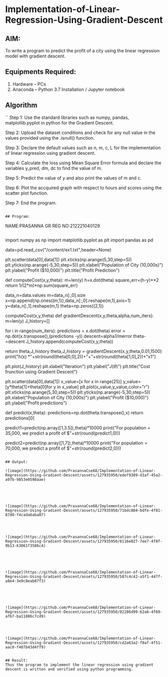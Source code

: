 # Implementation-of-Linear-Regression-Using-Gradient-Descent

## AIM:
To write a program to predict the profit of a city using the linear regression model with gradient descent.

## Equipments Required:
1. Hardware – PCs
2. Anaconda – Python 3.7 Installation / Jupyter notebook

## Algorithm
``
Step 1: Use the standard libraries such as numpy, pandas, matplotlib.pyplot in python for the Gradient Descent.

Step 2: Upload the dataset conditions and check for any null value in the values provided using the .isnull() function.

Step 3: Declare the default values such as n, m, c, L for the implementation of linear regression using gradient descent.

Step 4: Calculate the loss using Mean Square Error formula and declare the variables y_pred, dm, dc to find the value of m.

Step 5: Predict the value of y and also print the values of m and c.

Step 6: Plot the accquired graph with respect to hours and scores using the scatter plot function.

Step 7: End the program.
```

## Program:
```
NAME:PRASANNA GR
REG NO:212221040129
```

```
import numpy as np
import matplotlib.pyplot as plt
import pandas as pd

data=pd.read_csv("/content/ex1.txt",header=None)

plt.scatter(data[0],data[1])
plt.xticks(np.arange(5,30,step=5))
plt.yticks(np.arange(-5,30,step=5))
plt.xlabel("Population of City (10,000s)")
plt.ylabel("Profit ($10,000)")
plt.title("Profit Prediction")

def computeCost(x,y,theta):
  m=len(y)
  h=x.dot(theta)
  square_err=(h-y)**2
  return 1/(2*m)*np.sum(square_err)
  
data_n=data.values
m=data_n[:,0].size
x=np.append(np.ones((m,1)),data_n[:,0].reshape(m,1),axis=1)
y=data_n[:,1].reshape(m,1)
theta=np.zeros((2,1))

computeCost(x,y,theta)
def gradientDescent(x,y,theta,alpha,num_iters):
  m=len(y)
  J_history=[]

  for i in range(num_iters):
    predictions = x.dot(theta)
    error = np.dot(x.transpose(),(predictions -y))
    descent=alpha*1/m*error
    theta-=descent
    J_history.append(computeCost(x,y,theta))

  return theta,J_history
  theta,J_history = gradientDescent(x,y,theta,0.01,1500)
print("h(x) *"+str(round(theta[0,0],2))+"+"+str(round(theta[1,0],2))+"x1")

plt.plot(J_history)
plt.xlabel("Iteration")
plt.ylabel("$J(\theta)$")
plt.title("Cost frunction using Gradient Descent")

plt.scatter(data[0],data[1])
x_value=[x for x in range(25)]
y_value=[y*theta[1]+theta[0]for y in x_value]
plt.plot(x_value,y_value,color="r")
plt.xticks(np.arange(5,30,step=5))
plt.yticks(np.arange(-5,30,step=5))
plt.xlabel("Population of City (10,000s)")
plt.ylabel("Profit ($10,000)")
plt.ylabel("Profit predictions")

def predict(x,theta):
  predictions=np.dot(theta.transpose(),x)
  return predictions[0]

predict1=predict(np.array([1,3.5]),theta)*10000
print("For population = 35,000, we predict a profit of $"+str(round(predict1,0)))

predict2=predict(np.array([1,7]),theta)*10000
print("For population = 70,000, we predict a profit of $"+str(round(predict2,0)))
```

## Output:

![image](https://github.com/PrasannaCse68/Implementation-of-Linear-Regression-Using-Gradient-Descent/assets/127935950/edef9309-d1af-45a2-a97b-9853e0598aae)





![image](https://github.com/PrasannaCse68/Implementation-of-Linear-Regression-Using-Gradient-Descent/assets/127935950/71bdc884-bdfe-4f81-87d0-f4cada6aba07)




![image](https://github.com/PrasannaCse68/Implementation-of-Linear-Regression-Using-Gradient-Descent/assets/127935950/8116e027-7ee7-4f8f-9b13-63061f3586c4)





![image](https://github.com/PrasannaCse68/Implementation-of-Linear-Regression-Using-Gradient-Descent/assets/127935950/587c4c42-a5f1-447f-a8e4-3e9c8eab87f3)





![image](https://github.com/PrasannaCse68/Implementation-of-Linear-Regression-Using-Gradient-Descent/assets/127935950/02286d99-62a6-4f69-afb7-ba11806c7cd9)




![image](https://github.com/PrasannaCse68/Implementation-of-Linear-Regression-Using-Gradient-Descent/assets/127935950/cd2a63a2-f8af-4f51-aac0-f407b43d4ff9)


## Result:
Thus the program to implement the linear regression using gradient descent is written and verified using python programming.
